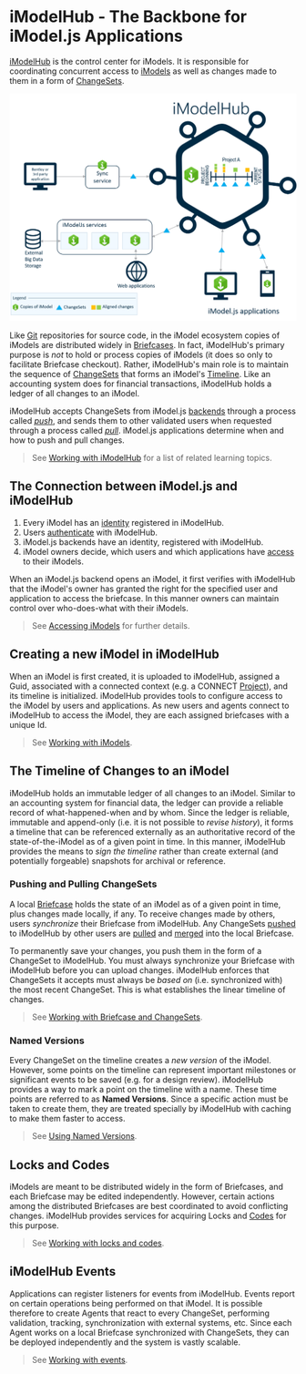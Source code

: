 # iModelHub - The Backbone for iModel.js Applications

[iModelHub](http://www.iModelHub.com) is the control center for iModels. It is responsible for coordinating concurrent access to [iModels](./iModels/index.md) as well as changes made to them in a form of [ChangeSets](../Glossary.md#changeset).

![iModelHub](./iModelHub.png)

Like [Git](https://git-scm.com/) repositories for source code, in the iModel ecosystem copies of iModels are distributed widely in [Briefcases](../Glossary.md#briefcase). In fact, iModelHub's primary purpose is *not* to hold or process copies of iModels (it does so only to facilitate Briefcase checkout). Rather, iModelHub's main role is to maintain the sequence of [ChangeSets](../Glossary.md#changeset) that forms an iModel's [Timeline](#the-timeline-of-changes-to-an-imodel). Like an accounting system does for financial transactions, iModelHub holds a ledger of all changes to an iModel.

iModelHub accepts ChangeSets from iModel.js [backends](../backend/index.md) through a process called [*push*](../Glossary.md#push), and sends them to other validated users when requested through a process called [*pull*](../Glossary.md#pull). iModel.js applications determine when and how to push and pull changes.

> See [Working with iModelHub](./WorkingWith.md) for a list of related learning topics.

## The Connection between iModel.js and iModelHub

1. Every iModel has an [identity](../iModels#every-imodel-has-a-guid) registered in iModelHub.
2. Users [authenticate](../common/AccessToken.md) with iModelHub.
3. iModel.js backends have an identity, registered with iModelHub.
4. iModel owners decide, which users and which applications have [access](./Permissions.md) to their iModels.

When an iModel.js backend opens an iModel, it first verifies with iModelHub that the iModel's owner has granted the right for the specified user and application to access the briefcase. In this manner owners can maintain control over who-does-what with their iModels.

> See [Accessing iModels](../backend/AccessingIModels.md) for further details.

## Creating a new iModel in iModelHub

When an iModel is first created, it is uploaded to iModelHub, assigned a Guid, associated with a connected context (e.g. a CONNECT [Project]($context-registry-client)), and its timeline is initialized. iModelHub provides tools to configure access to the iModel by users and applications. As new users and agents connect to iModelHub to access the iModel, they are each assigned briefcases with a unique Id.

> See [Working with iModels](./iModels/index.md).

## The Timeline of Changes to an iModel

iModelHub holds an immutable ledger of all changes to an iModel. Similar to an accounting system for financial data, the ledger can provide a reliable record of what-happened-when and by whom. Since the ledger is reliable, immutable and append-only (i.e. it is not possible to *revise history*), it forms a timeline that can be referenced externally as an authoritative record of the state-of-the-iModel as of a given point in time. In this manner, iModelHub provides the means to *sign the timeline* rather than create external (and potentially forgeable) snapshots for archival or reference.

### Pushing and Pulling ChangeSets

A local [Briefcase](../Glossary.md#briefcase) holds the state of an iModel as of a given point in time, plus changes made locally, if any. To receive changes made by others, users *synchronize* their Briefcase from iModelHub. Any ChangeSets [pushed](../Glossary.md#push) to iModelHub by other users are [pulled](../Glossary.md#pull) and [merged](../Glossary.md#merge) into the local Briefcase.

To permanently save your changes, you push them in the form of a ChangeSet to iModelHub. You must always synchronize your Briefcase with iModelHub before you can upload changes. iModelHub enforces that ChangeSets it accepts must always be *based on* (i.e. synchronized with) the most recent ChangeSet. This is what establishes the linear timeline of changes.

> See [Working with Briefcase and ChangeSets](./Briefcases.md).

### Named Versions

Every ChangeSet on the timeline creates a *new version* of the iModel. However, some points on the timeline can represent important milestones or significant events to be saved (e.g. for a design review). iModelHub provides a way to mark a point on the timeline with a name. These time points are referred to as **Named Versions**. Since a specific action must be taken to create them, they are treated specially by iModelHub with caching to make them faster to access.

> See [Using Named Versions](./Versions.md).

## Locks and Codes

iModels are meant to be distributed widely in the form of Briefcases, and each Briefcase may be edited independently. However, certain actions among the distributed Briefcases are best coordinated to avoid conflicting changes. iModelHub provides services for acquiring Locks and [Codes](../Glossary.md#code) for this purpose.

> See [Working with locks and codes](../backend/ConcurrencyControl).

## iModelHub Events

Applications can register listeners for events from iModelHub. Events report on certain operations being performed on that iModel. It is possible therefore to create Agents that react to every ChangeSet, performing validation, tracking, synchronization with external systems, etc. Since each Agent works on a local Briefcase synchronized with ChangeSets, they can be deployed independently and the system is vastly scalable.

> See [Working with events](./Events).
